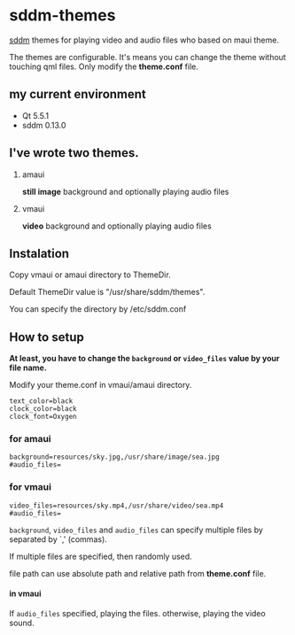 # sddm-themes
[sddm](https://github.com/sddm/sddm) themes for playing video and audio files who based on maui theme.

The themes are configurable. It's means you can change the theme without touching qml files. Only modify the **theme.conf** file.

## my current environment
- Qt 5.5.1
- sddm 0.13.0

## I've wrote two themes.

1. amaui

   **still image** background and optionally playing audio files

2. vmaui

   **video** background and optionally playing audio files

## Instalation

Copy vmaui or amaui directory to ThemeDir.

Default ThemeDir value is "/usr/share/sddm/themes".

You can specify the directory by /etc/sddm.conf

## How to setup

**At least, you have to change the `background` or `video_files` value by your file name.**

Modify your theme.conf in vmaui/amaui directory.
```
text_color=black
clock_color=black
clock_font=Oxygen
```

### for amaui
```
background=resources/sky.jpg,/usr/share/image/sea.jpg
#audio_files=
```

### for vmaui 

```
video_files=resources/sky.mp4,/usr/share/video/sea.mp4
#audio_files=
```

`background`, `video_files` and `audio_files` can specify multiple files by separated by `,' (commas).

If multiple files are specified, then randomly used.

file path can use absolute path and relative path from **theme.conf** file.

#### in vmaui
If `audio_files` specified, playing the files. otherwise, playing the video sound. 
